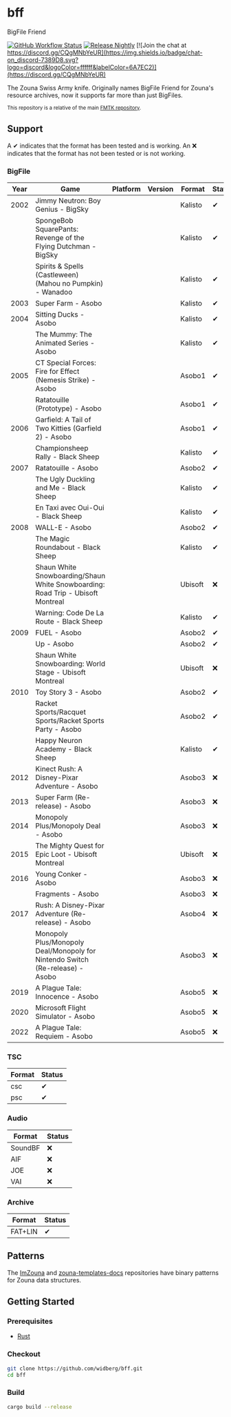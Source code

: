 # bff

BigFile Friend

[![GitHub Workflow Status](https://img.shields.io/github/actions/workflow/status/widberg/bff/build.yml)](https://github.com/widberg/bff/actions)
[![Release Nightly](https://img.shields.io/badge/release-nightly-5e025f?labelColor=301934)](https://nightly.link/widberg/bff/workflows/build/master)
[![Join the chat at https://discord.gg/CQgMNbYeUR](https://img.shields.io/badge/chat-on_discord-7389D8.svg?logo=discord&logoColor=ffffff&labelColor=6A7EC2)](https://discord.gg/CQgMNbYeUR)

The Zouna Swiss Army knife. Originally names BigFile Friend for Zouna's resource archives, now it supports far more than just BigFiles.

<sup>This repository is a relative of the main [FMTK repository](https://github.com/widberg/fmtk).</sup>

## Support

A ✔ indicates that the format has been tested and is working. An ❌ indicates that the format has not been tested or is not working.

### BigFile

| Year | Game                                                                            | Platform | Version | Format  | Status |
|------|---------------------------------------------------------------------------------|----------|---------|---------|--------|
| 2002 | Jimmy Neutron: Boy Genius - BigSky                                              |          |         | Kalisto | ✔      |
|      | SpongeBob SquarePants: Revenge of the Flying Dutchman - BigSky                  |          |         | Kalisto | ✔      |
|      | Spirits & Spells (Castleween) (Mahou no Pumpkin) - Wanadoo                      |          |         | Kalisto | ✔      |
| 2003 | Super Farm - Asobo                                                              |          |         | Kalisto | ✔      |
| 2004 | Sitting Ducks - Asobo                                                           |          |         | Kalisto | ✔      |
|      | The Mummy: The Animated Series - Asobo                                          |          |         | Kalisto | ✔      |
| 2005 | CT Special Forces: Fire for Effect (Nemesis Strike) - Asobo                     |          |         | Asobo1  | ✔      |
|      | Ratatouille (Prototype) - Asobo                                                 |          |         | Asobo1  | ✔      |
| 2006 | Garfield: A Tail of Two Kitties (Garfield 2) - Asobo                            |          |         | Asobo1  | ✔      |
|      | Championsheep Rally - Black Sheep                                               |          |         | Kalisto | ✔      |
| 2007 | Ratatouille - Asobo                                                             |          |         | Asobo2  | ✔      |
|      | The Ugly Duckling and Me - Black Sheep                                          |          |         | Kalisto | ✔      |
|      | En Taxi avec Oui-Oui - Black Sheep                                              |          |         | Kalisto | ✔      |
| 2008 | WALL-E - Asobo                                                                  |          |         | Asobo2  | ✔      |
|      | The Magic Roundabout - Black Sheep                                              |          |         | Kalisto | ✔      |
|      | Shaun White Snowboarding/Shaun White Snowboarding: Road Trip - Ubisoft Montreal |          |         | Ubisoft | ❌      |
|      | Warning: Code De La Route - Black Sheep                                         |          |         | Kalisto | ✔      |
| 2009 | FUEL - Asobo                                                                    |          |         | Asobo2  | ✔      |
|      | Up - Asobo                                                                      |          |         | Asobo2  | ✔      |
|      | Shaun White Snowboarding: World Stage - Ubisoft Montreal                        |          |         | Ubisoft | ❌      |
| 2010 | Toy Story 3 - Asobo                                                             |          |         | Asobo2  | ✔      |
|      | Racket Sports/Racquet Sports/Racket Sports Party - Asobo                        |          |         | Asobo2  | ✔      |
|      | Happy Neuron Academy - Black Sheep                                              |          |         | Kalisto | ✔      |
| 2012 | Kinect Rush: A Disney-Pixar Adventure - Asobo                                   |          |         | Asobo3  | ❌      |
| 2013 | Super Farm (Re-release) - Asobo                                                 |          |         | Asobo3  | ❌      |
| 2014 | Monopoly Plus/Monopoly Deal - Asobo                                             |          |         | Asobo3  | ❌      |
| 2015 | The Mighty Quest for Epic Loot - Ubisoft Montreal                               |          |         | Ubisoft | ❌      |
| 2016 | Young Conker - Asobo                                                            |          |         | Asobo3  | ❌      |
|      | Fragments - Asobo                                                               |          |         | Asobo3  | ❌      |
| 2017 | Rush: A Disney-Pixar Adventure (Re-release) - Asobo                             |          |         | Asobo4  | ❌      |
|      | Monopoly Plus/Monopoly Deal/Monopoly for Nintendo Switch (Re-release) - Asobo   |          |         | Asobo3  | ❌      |
| 2019 | A Plague Tale: Innocence - Asobo                                                |          |         | Asobo5  | ❌      |
| 2020 | Microsoft Flight Simulator - Asobo                                              |          |         | Asobo5  | ❌      |
| 2022 | A Plague Tale: Requiem - Asobo                                                  |          |         | Asobo5  | ❌      |

### TSC

| Format | Status |
|--------|--------|
| csc    | ✔      |
| psc    | ✔      |

### Audio

| Format  | Status |
|---------|--------|
| SoundBF | ❌      |
| AIF     | ❌      |
| JOE     | ❌      |
| VAI     | ❌      |

### Archive

| Format  | Status |
|---------|--------|
| FAT+LIN | ✔      |

## Patterns

The [ImZouna](https://github.com/widberg/ImZouna) and [zouna-templates-docs](https://github.com/SabeMP/zouna-templates-docs) repositories have binary patterns for Zouna data structures.

## Getting Started

### Prerequisites

* [Rust](https://www.rust-lang.org/)

### Checkout

```sh
git clone https://github.com/widberg/bff.git
cd bff
```

### Build

```sh
cargo build --release
```
